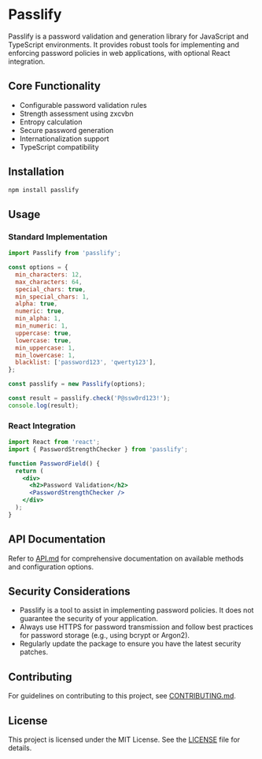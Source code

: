 # Passlify

Passlify is a password validation and generation library for JavaScript and TypeScript environments. It provides robust tools for implementing and enforcing password policies in web applications, with optional React integration.

## Core Functionality

- Configurable password validation rules
- Strength assessment using zxcvbn
- Entropy calculation
- Secure password generation
- Internationalization support
- TypeScript compatibility

## Installation

```bash
npm install passlify
```

## Usage

### Standard Implementation

```javascript
import Passlify from 'passlify';

const options = {
  min_characters: 12,
  max_characters: 64,
  special_chars: true,
  min_special_chars: 1,
  alpha: true,
  numeric: true,
  min_alpha: 1,
  min_numeric: 1,
  uppercase: true,
  lowercase: true,
  min_uppercase: 1,
  min_lowercase: 1,
  blacklist: ['password123', 'qwerty123'],
};

const passlify = new Passlify(options);

const result = passlify.check('P@ssw0rd123!');
console.log(result);
```

### React Integration

```jsx
import React from 'react';
import { PasswordStrengthChecker } from 'passlify';

function PasswordField() {
  return (
    <div>
      <h2>Password Validation</h2>
      <PasswordStrengthChecker />
    </div>
  );
}
```

## API Documentation

Refer to [API.md](docs/API.md) for comprehensive documentation on available methods and configuration options.

## Security Considerations

- Passlify is a tool to assist in implementing password policies. It does not guarantee the security of your application.
- Always use HTTPS for password transmission and follow best practices for password storage (e.g., using bcrypt or Argon2).
- Regularly update the package to ensure you have the latest security patches.

## Contributing

For guidelines on contributing to this project, see [CONTRIBUTING.md](CONTRIBUTING.md).

## License

This project is licensed under the MIT License. See the [LICENSE](LICENSE) file for details.